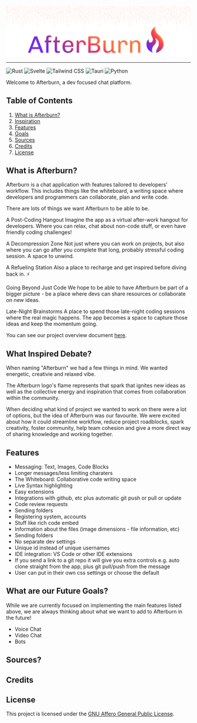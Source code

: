<p align="center">
  <img src="https://github.com/Afterburn-Connect/.github/blob/main/assets/afterburn-readme-header.png?raw=true" width="auto" alt="afterburn-connect"/>
</p>

---

![Rust](https://img.shields.io/badge/-Rust-7029f3?style=for-the-badge&logoColor=white&logo=rust&color=7029f3)
![Svelte](https://img.shields.io/badge/-Svelte-9435a7?style=for-the-badge&logoColor=white&logo=svelte&color=9435a7)
![Tailwind CSS](https://img.shields.io/badge/-Tailwind_CSS-c13a78?style=for-the-badge&logoColor=white&logo=tailwindcss&color=c13a781)
![Tauri](https://img.shields.io/badge/-Tauri-f63c63?style=for-the-badge&logoColor=white&logo=tauri&color=f63c63)
![Python](https://img.shields.io/badge/-Python-fb7641?style=for-the-badge&logoColor=white&logo=python&color=fb7641)

Welcome to Afterburn, a dev focused chat platform.

## Table of Contents
1.  [What is Afterburn?](#description)
2.  [Inspiration](#inspiration)
3.  [Features](#features)
4.  [Goals](#goals)
5.  [Sources](#sources)
6.  [Credits](#credits)
7.  [License](#license)

## <a name="description"> What is Afterburn? </a>

Afterburn is a chat application with features tailored to developers' workflow. This includes things like the whiteboard, a writing space where developers and programmers can collaborate, plan and write code.

There are lots of things we want Afterburn to be able to be.

A Post-Coding Hangout
Imagine the app as a virtual after-work hangout for developers. Where you can relax, chat about non-code stuff, or even have friendly coding challenges!

A Decompression Zone
Not just where you can work on projects, but also where you can go after you complete that long, probably stressful coding session. A space to unwind.

A Refueling Station
Also a place to recharge and get inspired before diving back in. ⚡️

Going Beyond Just Code
We hope to be able to have Afterburn be part of a bigger picture - be a place where devs can share resources or collaborate on new ideas.

Late-Night Brainstorms
A place to spend those late-night coding sessions where the real magic happens. The app becomes a space to capture those ideas and keep the momentum going.

You can see our project overview document [here](https://github.com/Afterburn-Connect/.github/blob/main/assets/afterburn-project-overview.pdf").

## <a name="inspiration"> What Inspired Debate? </a>

When naming "Afterburn" we had a few things in mind. We wanted energetic, creativie and relaxed vibe.

The Afterburn logo's flame represents that spark that ignites new ideas as well as the collective energy and inspiration that comes from collaboration within the community.

When deciding what kind of project we wanted to work on there were a lot of options, but the idea of Afterburn was our favourite. We were excited about how it could streamline workflow, reduce project roadblocks, spark creativity, foster community, help team cohesion and give a more direct way of sharing knowledge and working together.


## <a name="features"> Features </a>

- Messaging: Text, Images, Code Blocks
- Longer messages/less limiting charaters
- The Whiteboard: Collaborative code writing space
- Live Syntax highlighting 
- Easy extensions 
- Integrations with github, etc plus automatic git push or pull or update
- Code review requests
- Sending folders
- Registering system, accounts
- Stuff like rich code embed 
- Information about the files (image dimensions - file information, etc) 
- Sending folders 
- No separate dev settings 
- Unique id instead of unique usernames
- IDE integration: VS Code or other IDE extensions 
- If you send a link to a git repo it will give you extra controls
    e.g. auto clone straight from the app, plus git pull/push from the message 
- User can put in their own css settings or choose the default

## <a name="goals"> What are our Future Goals? </a>

While we are currently focused on implementing the main features listed above, we are always thinking about what we want to add to Afterburn in the future!

- Voice Chat
- Video Chat
- Bots

## <a name="sources"> Sources? </a>

## <a name="credits"> Credits </a>

## <a name="license"> License </a>
This project is licensed under the [GNU Affero General Public License](https://opensource.org/license/agpl-v3).
